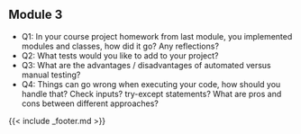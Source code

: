 ## Module 3

- Q1: In your course project homework from last module, you implemented modules and classes, how did it go? Any reflections?   
- Q2: What tests would you like to add to your project? 
- Q3: What are the advantages / disadvantages of automated versus manual testing? 
- Q4: Things can go wrong when executing your code, how should you handle that? Check inputs? try-except statements? What are pros and cons between different approaches? 

{{< include _footer.md >}}